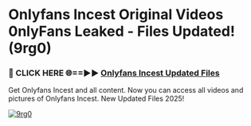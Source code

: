 # Onlyfans Incest Original Videos 0nlyFans Leaked - Files Updated! (9rg0)

<h3>🔴 CLICK HERE 🌐==►► <a href="https://tinyurl.com/ehrbuxhb" rel="nofollow">Onlyfans Incest Updated Files</a></h3>

Get Onlyfans Incest and all content. Now you can access all videos and pictures of Onlyfans Incest. New Updated Files 2025!

[![9rg0](https://i.imgur.com/lVYEuWS.gif)](https://tinyurl.com/ehrbuxhb)
